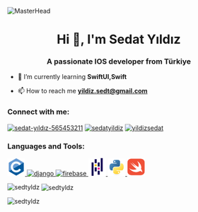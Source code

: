 
![MasterHead](https://media.licdn.com/dms/image/v2/D4D16AQGikJWBM54Rbg/profile-displaybackgroundimage-shrink_350_1400/profile-displaybackgroundimage-shrink_350_1400/0/1726486893695?e=1744848000&v=beta&t=KYe1JOIIrfaMhDDMZXDeo_6YH4AbxE6LDsZQ14MeOPY)




<h1 align="center">Hi 👋, I'm Sedat Yıldız</h1>
<h3 align="center">A passionate IOS developer from Türkiye</h3>


- 🌱 I’m currently learning **SwiftUI,Swift**

- 📫 How to reach me **yildiz.sedt@gmail.com**

<h3 align="left">Connect with me:</h3>
<p align="left">
<a href="https://linkedin.com/in/sedat-yıldız-565453211" target="blank"><img align="center" src="https://raw.githubusercontent.com/rahuldkjain/github-profile-readme-generator/master/src/images/icons/Social/linked-in-alt.svg" alt="sedat-yıldız-565453211" height="30" width="40" /></a>
<a href="https://www.hackerrank.com/sedatyildiz" target="blank"><img align="center" src="https://raw.githubusercontent.com/rahuldkjain/github-profile-readme-generator/master/src/images/icons/Social/hackerrank.svg" alt="sedatyildiz" height="30" width="40" /></a>
<a href="https://www.leetcode.com/yildizsedat" target="blank"><img align="center" src="https://raw.githubusercontent.com/rahuldkjain/github-profile-readme-generator/master/src/images/icons/Social/leet-code.svg" alt="yildizsedat" height="30" width="40" /></a>
</p>

<h3 align="left">Languages and Tools:</h3>
<p align="left"> <a href="https://www.cprogramming.com/" target="_blank" rel="noreferrer"> <img src="https://raw.githubusercontent.com/devicons/devicon/master/icons/c/c-original.svg" alt="c" width="40" height="40"/> </a> <a href="https://www.djangoproject.com/" target="_blank" rel="noreferrer"> <img src="https://cdn.worldvectorlogo.com/logos/django.svg" alt="django" width="40" height="40"/> </a> <a href="https://firebase.google.com/" target="_blank" rel="noreferrer"> <img src="https://www.vectorlogo.zone/logos/firebase/firebase-icon.svg" alt="firebase" width="40" height="40"/> </a> <a href="https://pandas.pydata.org/" target="_blank" rel="noreferrer"> <img src="https://raw.githubusercontent.com/devicons/devicon/2ae2a900d2f041da66e950e4d48052658d850630/icons/pandas/pandas-original.svg" alt="pandas" width="40" height="40"/> </a> <a href="https://www.python.org" target="_blank" rel="noreferrer"> <img src="https://raw.githubusercontent.com/devicons/devicon/master/icons/python/python-original.svg" alt="python" width="40" height="40"/> </a> <a href="https://developer.apple.com/swift/" target="_blank" rel="noreferrer"> <img src="https://raw.githubusercontent.com/devicons/devicon/master/icons/swift/swift-original.svg" alt="swift" width="40" height="40"/> </a> </p>

<p><img align="left" src="https://github-readme-stats.vercel.app/api/top-langs?username=sedtyldz&show_icons=true&locale=en&layout=compact" alt="sedtyldz" /></p>

<p>&nbsp;<img align="center" src="https://github-readme-stats.vercel.app/api?username=sedtyldz&show_icons=true&locale=en" alt="sedtyldz" /></p>



<p align="left"> <img src="https://komarev.com/ghpvc/?username=sedtyldz&label=Profile%20views&color=0e75b6&style=flat" alt="sedtyldz" /> </p>
